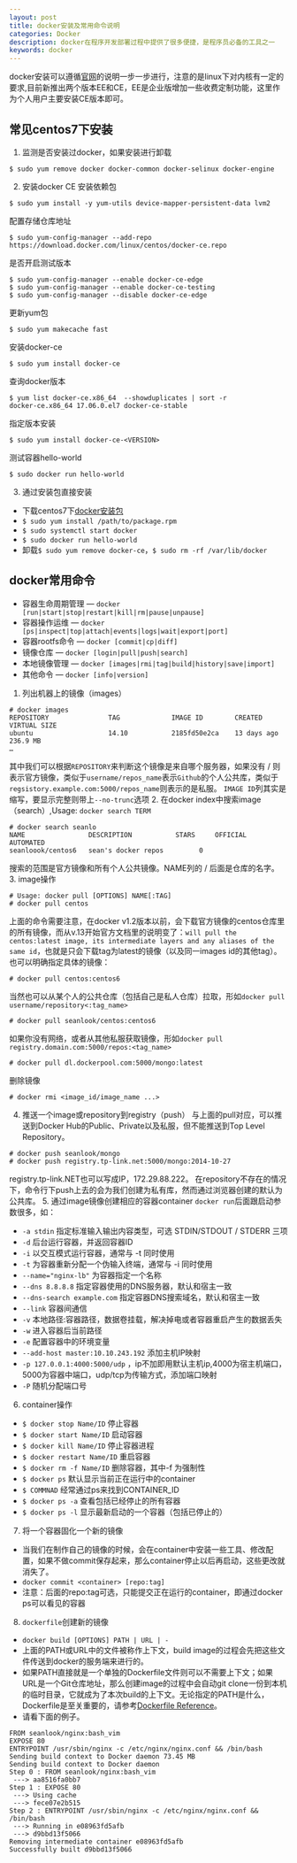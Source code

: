 ```yaml
---
layout: post
title: docker安装及常用命令说明
categories: Docker
description: docker在程序开发部署过程中提供了很多便捷，是程序员必备的工具之一
keywords: docker
---
```

  docker安装可以遵循[官网](https://docs.docker.com/engine/installation/)的说明一步一步进行，注意的是linux下对内核有一定的要求,目前新推出两个版本EE和CE，EE是企业版增加一些收费定制功能，这里作为个人用户主要安装CE版本即可。

## 常见centos7下安装

1. 监测是否安装过docker，如果安装进行卸载
```shell
$ sudo yum remove docker docker-common docker-selinux docker-engine
```
2. 安装docker CE
安装依赖包
```shell
$ sudo yum install -y yum-utils device-mapper-persistent-data lvm2
```
配置存储仓库地址
```shell
$ sudo yum-config-manager --add-repo https://download.docker.com/linux/centos/docker-ce.repo
```
是否开启测试版本
```shell
$ sudo yum-config-manager --enable docker-ce-edge
$ sudo yum-config-manager --enable docker-ce-testing
$ sudo yum-config-manager --disable docker-ce-edge
```
更新yum包
```shell
$ sudo yum makecache fast
```
安装docker-ce
```shell
$ sudo yum install docker-ce
```
查询docker版本
```shell
$ yum list docker-ce.x86_64  --showduplicates | sort -r
docker-ce.x86_64 17.06.0.el7 docker-ce-stable
```
指定版本安装
```shell
$ sudo yum install docker-ce-<VERSION>
```
测试容器hello-world
```shell
$ sudo docker run hello-world
```
3. 通过安装包直接安装
* 下载centos7下[docker安装包](https://download.docker.com/linux/centos/7/x86_64/stable/Packages/)
* `$ sudo yum install /path/to/package.rpm`
* `$ sudo systemctl start docker`
* `$ sudo docker run hello-world`
* 卸载`$ sudo yum remove docker-ce`，`$ sudo rm -rf /var/lib/docker`

## docker常用命令

* 容器生命周期管理 —  `docker [run|start|stop|restart|kill|rm|pause|unpause]`
* 容器操作运维     —  `docker [ps|inspect|top|attach|events|logs|wait|export|port]`
* 容器rootfs命令   —  `docker [commit|cp|diff]`
* 镜像仓库         —  `docker [login|pull|push|search]`
* 本地镜像管理     —  `docker [images|rmi|tag|build|history|save|import]`
* 其他命令         —  `docker [info|version]`

1. 列出机器上的镜像（images）
```shell
# docker images 
REPOSITORY               TAG             IMAGE ID        CREATED         VIRTUAL SIZE
ubuntu                   14.10           2185fd50e2ca    13 days ago     236.9 MB
…
```
其中我们可以根据`REPOSITORY`来判断这个镜像是来自哪个服务器，如果没有 / 则表示官方镜像，类似于`username/repos_name`表示`Github`的个人公共库，类似于`regsistory.example.com:5000/repos_name`则表示的是私服。
`IMAGE ID`列其实是缩写，要显示完整则带上`--no-trunc`选项
2. 在docker index中搜索image（search）,Usage: `docker search TERM`
```shell
# docker search seanlo
NAME                DESCRIPTION           STARS     OFFICIAL   AUTOMATED
seanloook/centos6   sean's docker repos         0
```
搜索的范围是官方镜像和所有个人公共镜像。NAME列的 / 后面是仓库的名字。
3. image操作
```shell
# Usage: docker pull [OPTIONS] NAME[:TAG]
# docker pull centos
```
上面的命令需要注意，在docker v1.2版本以前，会下载官方镜像的centos仓库里的所有镜像，而从v.13开始官方文档里的说明变了：`will pull the centos:latest image, its intermediate layers and any aliases of the same id`，也就是只会下载tag为latest的镜像（以及同一images id的其他tag）。
也可以明确指定具体的镜像：
```shell
# docker pull centos:centos6
```
当然也可以从某个人的公共仓库（包括自己是私人仓库）拉取，形如`docker pull username/repository<:tag_name>`
```shell
# docker pull seanlook/centos:centos6
```
如果你没有网络，或者从其他私服获取镜像，形如`docker pull registry.domain.com:5000/repos:<tag_name>`
```shell
# docker pull dl.dockerpool.com:5000/mongo:latest
```
删除镜像
```shell
# docker rmi <image_id/image_name ...>
```
4. 推送一个image或repository到registry（push）
与上面的pull对应，可以推送到Docker Hub的Public、Private以及私服，但不能推送到Top Level Repository。
```shell
# docker push seanlook/mongo
# docker push registry.tp-link.net:5000/mongo:2014-10-27
```
registry.tp-link.NET也可以写成IP，172.29.88.222。
在repository不存在的情况下，命令行下push上去的会为我们创建为私有库，然而通过浏览器创建的默认为公共库。
5. 通过image镜像创建相应的容器container
`docker run`后面跟启动参数很多，如：
* `-a stdin` 指定标准输入输出内容类型，可选 STDIN/STDOUT / STDERR 三项
* `-d` 后台运行容器，并返回容器ID
* `-i` 以交互模式运行容器，通常与 -t 同时使用
* `-t` 为容器重新分配一个伪输入终端，通常与 -i 同时使用
* `--name="nginx-lb"` 为容器指定一个名称
* `--dns 8.8.8.8` 指定容器使用的DNS服务器，默认和宿主一致
* `--dns-search example.com` 指定容器DNS搜索域名，默认和宿主一致
* `--link` 容器间通信
* `-v` 本地路径:容器路径，数据卷挂载，解决掉电或者容器重启产生的数据丢失
* `-w` 进入容器后当前路径
* `-e` 配置容器中的环境变量
* `--add-host master:10.10.243.192` 添加主机IP映射
* `-p 127.0.0.1:4000:5000/udp` ，ip不加即用默认主机ip,4000为宿主机端口，5000为容器中端口，udp/tcp为传输方式，添加端口映射
* `-P` 随机分配端口号
6. container操作
* `$ docker stop Name/ID`  停止容器
* `$ docker start Name/ID` 启动容器
* `$ docker kill Name/ID` 停止容器进程
* `$ docker restart Name/ID` 重启容器
* `$ docker rm -f Name/ID` 删除容器，其中-f 为强制性
* `$ docker ps` 默认显示当前正在运行中的container
* `$ COMMNAD` 经常通过ps来找到CONTAINER_ID
* `$ docker ps -a` 查看包括已经停止的所有容器
* `$ docker ps -l` 显示最新启动的一个容器（包括已停止的）
7. 将一个容器固化一个新的镜像
* 当我们在制作自己的镜像的时候，会在container中安装一些工具、修改配置，如果不做commit保存起来，那么container停止以后再启动，这些更改就消失了。
* `docker commit <container> [repo:tag]`
* 注意：后面的repo:tag可选，只能提交正在运行的container，即通过docker ps可以看见的容器

8. `dockerfile`创建新的镜像

* `docker build [OPTIONS] PATH | URL | -`
* 上面的PATH或URL中的文件被称作上下文，build image的过程会先把这些文件传送到docker的服务端来进行的。
* 如果PATH直接就是一个单独的Dockerfile文件则可以不需要上下文；如果URL是一个Git仓库地址，那么创建image的过程中会自动git clone一份到本机的临时目录，它就成为了本次build的上下文。无论指定的PATH是什么，Dockerfile是至关重要的，请参考[Dockerfile Reference](https://docs.docker.com/engine/reference/builder/)。
* 请看下面的例子。
```shell
FROM seanlook/nginx:bash_vim
EXPOSE 80
ENTRYPOINT /usr/sbin/nginx -c /etc/nginx/nginx.conf && /bin/bash
Sending build context to Docker daemon 73.45 MB
Sending build context to Docker daemon 
Step 0 : FROM seanlook/nginx:bash_vim
 ---> aa8516fa0bb7
Step 1 : EXPOSE 80
 ---> Using cache
 ---> fece07e2b515
Step 2 : ENTRYPOINT /usr/sbin/nginx -c /etc/nginx/nginx.conf && /bin/bash
 ---> Running in e08963fd5afb
 ---> d9bbd13f5066
Removing intermediate container e08963fd5afb
Successfully built d9bbd13f5066
```